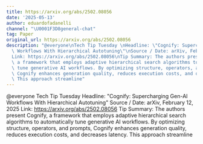```yaml
---
title: https://arxiv.org/abs/2502.08056
date: '2025-05-13'
author: eduardofadanelli
channel: "\U0001F3D8general-chat"
tag: Paper
original_url: https://arxiv.org/abs/2502.08056
description: "@everyone\nTech Tip Tuesday \nHeadline: \"Cognify: Supercharging Gen-AI\
  \ Workflows With Hierarchical Autotuning\"\nSource / Date: arXiv, February 12, 2025\n\
  Link: https://arxiv.org/abs/2502.08056\nTip Summary: The authors present Cognify,\
  \ a framework that employs adaptive hierarchical search algorithms to automatically\
  \ tune generative AI workflows. By optimizing structure, operators, and prompts,\
  \ Cognify enhances generation quality, reduces execution costs, and decreases latency.\
  \ This approach streamline"
---
```


@everyone
Tech Tip Tuesday 
Headline: "Cognify: Supercharging Gen-AI Workflows With Hierarchical Autotuning"
Source / Date: arXiv, February 12, 2025
Link: https://arxiv.org/abs/2502.08056
Tip Summary: The authors present Cognify, a framework that employs adaptive hierarchical search algorithms to automatically tune generative AI workflows. By optimizing structure, operators, and prompts, Cognify enhances generation quality, reduces execution costs, and decreases latency. This approach streamline